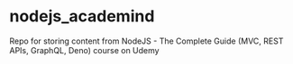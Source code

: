# nodejs_academind
Repo for storing content from NodeJS - The Complete Guide (MVC, REST APIs, GraphQL, Deno) course on Udemy
